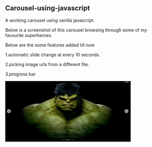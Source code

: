 ## Carousel-using-javascript

A working carousel using vanilla javascript.

Below is a screenshot of this carousel browsing through some of my favourite superheroes.

Below are the some features added till now

1.automatic slide change at every 10 seconds.

2.picking image urls from a different file.

3.progress bar

<img src="screenshot.png" width="400px">
